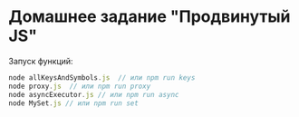# Домашнее задание "Продвинутый JS"

Запуск функций:

``` js
node allKeysAndSymbols.js  // или npm run keys
node proxy.js  // или npm run proxy
node asyncExecutor.js // или npm run async
node MySet.js // или npm run set
```
